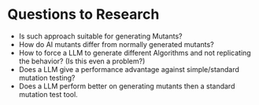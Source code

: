 # Questions to Research

- Is such approach suitable for generating Mutants?
- How do AI mutants differ from normally generated mutants?
- How to force a LLM to generate different Algorithms and not replicating the behavior? (Is this even a problem?)
- Does a LLM give a performance advantage against simple/standard mutation testing?
- Does a LLM perform better on generating mutants then a standard mutation test tool.
